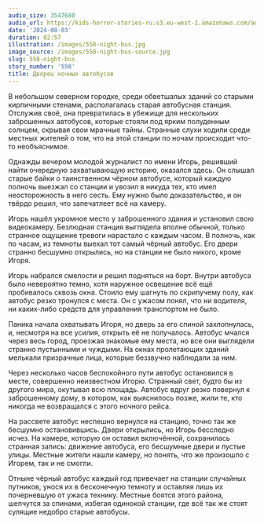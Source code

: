 ```yaml
---
audio_size: 3547680
audio_url: https://kids-horror-stories-ru.s3.eu-west-1.amazonaws.com/audio/558-night-bus.mp3
date: '2024-08-03'
duration: 02:57
illustration: /images/558-night-bus.jpg
image_source: /images/558-night-bus-source.jpg
slug: 558-night-bus
story_number: '558'
title: Дворец ночных автобусов
---
```


В небольшом северном городке, среди обветшалых зданий со старыми кирпичными стенами, располагалась старая автобусная станция. Отслужив своё, она превратилась в убежище для нескольких заброшенных автобусов, которые стояли под ярким полуденным солнцем, скрывая свои мрачные тайны. Странные слухи ходили среди местных жителей о том, что на этой станции по ночам происходит что-то необъяснимое.

Однажды вечером молодой журналист по имени Игорь, решивший найти очередную захватывающую историю, оказался здесь. Он слышал старые байки о таинственном чёрном автобусе, который каждую полночь выезжал со станции и увозил в никуда тех, кто имел неосторожность в него сесть. Ему нужно было доказательство, и он твёрдо решил, что запечатлеет всё на камеру.

Игорь нашёл укромное место у заброшенного здания и установил свою видеокамеру. Безлюдная станция выглядела вполне обычной, только странное ощущение тревоги нарастало с каждым часом. В полночь, как по часам, из темноты выехал тот самый чёрный автобус. Его двери странно бесшумно открылись, но на станции не было никого, кроме Игоря.

Игорь набрался смелости и решил подняться на борт. Внутри автобуса было невероятно темно, хотя наружное освещение всё ещё пробивалось сквозь окна. Стоило ему шагнуть по скрипучему полу, как автобус резко тронулся с места. Он с ужасом понял, что ни водителя, ни каких-либо средств для управления транспортом не было.

Паника начала охватывать Игоря, но дверь за его спиной захлопнулась, и, несмотря на все усилия, открыть её не получалось. Автобус мчался через весь город, проезжая знакомые ему места, но все они выглядели странно пустынными и чуждыми. На окнах пролетающих зданий мелькали призрачные лица, которые беззвучно наблюдали за ним.

Через несколько часов беспокойного пути автобус остановился в месте, совершенно неизвестном Игорю. Странный свет, будто бы из другого мира, окутывал всю площадь. Автобус вдруг резко повернул к заброшенному дому, в котором, как выяснилось позже, жили те, кто никогда не возвращался с этого ночного рейса.

На рассвете автобус неспешно вернулся на станцию, точно так же бесшумно остановившись. Двери открылись, но Игорь бесследно исчез. На камере, которую он оставил включённой, сохранилась странная запись: движение автобуса, его бесшумные двери и пустые улицы. Местные жители нашли камеру, но понять, что же произошло с Игорем, так и не смогли.

Отныне чёрный автобус каждый год привечает на станции случайных путников, унося их в бесконечную темноту и оставляя лишь их почерневшую от ужаса технику. Местные боятся этого района, шепчутся за спинами, избегая одинокой станции, где всё так же стоят сулящие недобро старые автобусы.
